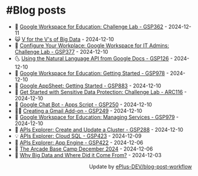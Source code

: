 # #Blog posts
<!-- BLOG-POST-LIST:START -->
- 🧰 [Google Workspace for Education: Challenge Lab - GSP362](https://eplus.dev/google-workspace-for-education-challenge-lab-gsp362) - 2024-12-11
- 😺 [V for the V&#39;s of Big Data](https://eplus.dev/v-for-the-vs-of-big-data) - 2024-12-10
- 🗽 [Configure Your Workplace: Google Workspace for IT Admins: Challenge Lab - GSP377](https://eplus.dev/configure-your-workplace-google-workspace-for-it-admins-challenge-lab-gsp377) - 2024-12-10
- 🌜 [Using the Natural Language API from Google Docs - GSP126](https://eplus.dev/using-the-natural-language-api-from-google-docs-gsp126) - 2024-12-10
- 📝 [Google Workspace for Education: Getting Started - GSP978](https://eplus.dev/google-workspace-for-education-getting-started-gsp978) - 2024-12-10
- 🚀 [Google AppSheet: Getting Started - GSP883](https://eplus.dev/google-appsheet-getting-started-gsp883) - 2024-12-10
- 💼 [Get Started with Sensitive Data Protection: Challenge Lab - ARC116](https://eplus.dev/get-started-with-sensitive-data-protection-challenge-lab-arc116) - 2024-12-10
- 🦣 [Google Chat Bot - Apps Script - GSP250](https://eplus.dev/google-chat-bot-apps-script-gsp250) - 2024-12-10
- 👨‍🏫 [Creating a Gmail Add-on - GSP249](https://eplus.dev/creating-a-gmail-add-on-gsp249) - 2024-12-10
- 🔭 [Google Workspace for Education: Managing Services - GSP979](https://eplus.dev/google-workspace-for-education-managing-services-gsp979) - 2024-12-10
- 🤡 [APIs Explorer: Create and Update a Cluster - GSP288](https://eplus.dev/apis-explorer-create-and-update-a-cluster-gsp288) - 2024-12-10
- 💡 [APIs Explorer: Cloud SQL - GSP423](https://eplus.dev/apis-explorer-cloud-sql-gsp423) - 2024-12-09
- 🦣 [APIs Explorer: App Engine - GSP422](https://eplus.dev/apis-explorer-app-engine-gsp422) - 2024-12-06
- 💪 [The Arcade Base Camp December 2024](https://eplus.dev/the-arcade-base-camp-december-2024) - 2024-12-06
- 🤡 [Why Big Data and Where Did it Come From?](https://eplus.dev/why-big-data-and-where-did-it-come-from) - 2024-12-03<!-- BLOG-POST-LIST:END -->
<div align="right">
  Update by <a target="_blank"
    href="https://github.com/ePlus-DEV/blog-post-workflow">ePlus-DEV/blog-post-workflow</a>
</div>
